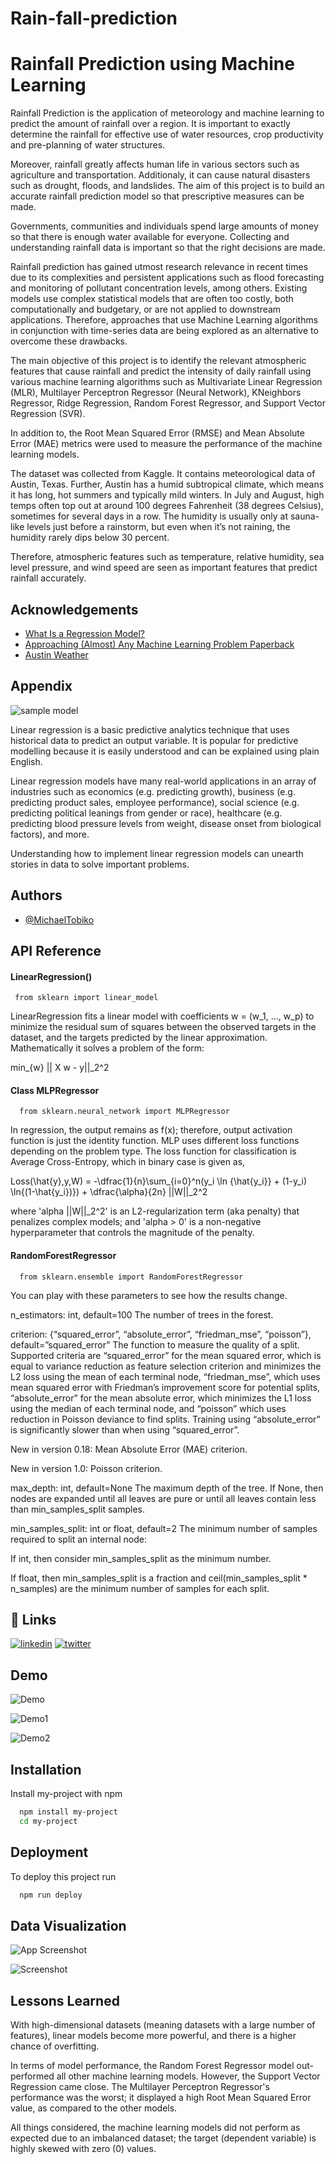 # Rain-fall-prediction

# Rainfall Prediction using Machine Learning

Rainfall Prediction is the application of meteorology and machine learning to predict the amount of rainfall over a region. It is important to exactly determine the rainfall for effective use of water resources, crop productivity and pre-planning of water structures.

Moreover, rainfall greatly affects human life in various sectors such as agriculture and transportation. Additionaly, it can cause natural disasters such as drought, floods, and landslides. The aim of this project is to build an accurate rainfall prediction model so that prescriptive measures can be made.

Governments, communities and individuals spend large amounts of money so that there is enough water available for everyone. Collecting and understanding rainfall data is important so that the right decisions are made.

Rainfall prediction has gained utmost research relevance in recent times due to its complexities and persistent applications such as flood forecasting and monitoring of pollutant concentration levels, among others. Existing models use complex statistical models that are often too costly, both computationally and budgetary, or are not applied to downstream applications. Therefore, approaches that use Machine Learning algorithms in conjunction with time-series data are being explored as an alternative to overcome these drawbacks.

The main objective of this project is to identify the relevant atmospheric features that cause rainfall and predict the intensity
of daily rainfall using various machine learning algorithms such as Multivariate Linear Regression (MLR), Multilayer Perceptron Regressor (Neural Network), KNeighbors Regressor, Ridge Regression, Random Forest Regressor, and Support Vector Regression (SVR).

In addition to, the Root Mean Squared Error (RMSE) and Mean Absolute Error (MAE) metrics were used to measure the performance of the machine learning models.

The dataset was collected from Kaggle. It contains meteorological data of Austin, Texas. Further, Austin has a humid subtropical climate, which means it has long, hot summers and typically mild winters. In July and August, high temps often top out at around 100 degrees Fahrenheit (38 degrees Celsius), sometimes for several days in a row. The humidity is usually only at sauna-like levels just before a rainstorm, but even when it’s not raining, the humidity rarely dips below 30 percent.

Therefore, atmospheric features such as temperature, relative humidity, sea level pressure, and wind speed are seen as important features that predict rainfall accurately.




## Acknowledgements

 - [What Is a Regression Model?](https://www.imsl.com/blog/what-is-regression-model#:~:text=A%20regression%20model%20provides%20a,by%20a%20linear%20regression%20model.)
 - [Approaching (Almost) Any Machine Learning Problem Paperback](https://www.amazon.com/Approaching-Almost-Machine-Learning-Problem/dp/8269211508)
 - [Austin Weather](https://www.kaggle.com/datasets/grubenm/austin-weather)


## Appendix
![sample model](https://miro.medium.com/max/720/1*G1Y_-X14q2xMVHlUuaUUdA.png)

Linear regression is a basic predictive analytics technique that uses historical data to predict an output variable. It is popular for predictive modelling because it is easily understood and can be explained using plain English.

Linear regression models have many real-world applications in an array of industries such as economics (e.g. predicting growth), business (e.g. predicting product sales, employee performance), social science (e.g. predicting political leanings from gender or race), healthcare (e.g. predicting blood pressure levels from weight, disease onset from biological factors), and more.

Understanding how to implement linear regression models can unearth stories in data to solve important problems.

## Authors

- [@MichaelTobiko](https://github.com/miketobz)


## API Reference

#### LinearRegression()

```http
 from sklearn import linear_model
```
LinearRegression fits a linear model with coefficients w = (w_1, ..., w_p) to minimize the residual sum of squares between the observed targets in the dataset, and the targets predicted by the linear approximation. Mathematically it solves a problem of the form:

min_{w} || X w - y||_2^2

#### Class MLPRegressor

```http
  from sklearn.neural_network import MLPRegressor
```
In regression, the output remains as f(x); therefore, output activation function is just the identity function. MLP uses different loss functions depending on the problem type. The loss function for classification is Average Cross-Entropy, which in binary case is given as,

Loss(\hat{y},y,W) = -\dfrac{1}{n}\sum_{i=0}^n(y_i \ln {\hat{y_i}} + (1-y_i) \ln{(1-\hat{y_i})}) + \dfrac{\alpha}{2n} ||W||_2^2

where 'alpha ||W||_2^2' is an L2-regularization term (aka penalty) that penalizes complex models; and 'alpha > 0' is a non-negative hyperparameter that controls the magnitude of the penalty.

#### RandomForestRegressor
```http
  from sklearn.ensemble import RandomForestRegressor
```
You can play with these parameters to see how the results change.

n_estimators: int, default=100
The number of trees in the forest.

criterion: {“squared_error”, “absolute_error”, “friedman_mse”, “poisson”}, default=”squared_error”
The function to measure the quality of a split. Supported criteria are “squared_error” for the mean squared error, which is equal to variance reduction as feature selection criterion and minimizes the L2 loss using the mean of each terminal node, “friedman_mse”, which uses mean squared error with Friedman’s improvement score for potential splits, “absolute_error” for the mean absolute error, which minimizes the L1 loss using the median of each terminal node, and “poisson” which uses reduction in Poisson deviance to find splits. Training using “absolute_error” is significantly slower than when using “squared_error”.

New in version 0.18: Mean Absolute Error (MAE) criterion.

New in version 1.0: Poisson criterion.

max_depth: int, default=None
The maximum depth of the tree. If None, then nodes are expanded until all leaves are pure or until all leaves contain less than min_samples_split samples.

min_samples_split: int or float, default=2
The minimum number of samples required to split an internal node:

If int, then consider min_samples_split as the minimum number.

If float, then min_samples_split is a fraction and ceil(min_samples_split * n_samples) are the minimum number of samples for each split.

## 🔗 Links
[![linkedin](https://img.shields.io/badge/linkedin-0A66C2?style=for-the-badge&logo=linkedin&logoColor=white)](https://www.linkedin.com/in/michael-tobiko-1563a693)
[![twitter](https://img.shields.io/badge/twitter-1DA1F2?style=for-the-badge&logo=twitter&logoColor=white)](twitter.com/MichaelTobiko)


## Demo
![Demo](https://c.tenor.com/20n67BNCG9wAAAAC/linear-regression.gif)


![Demo1](https://media.springernature.com/lw685/springer-static/image/art%3A10.1007%2Fs11069-021-05063-3/MediaObjects/11069_2021_5063_Fig2_HTML.png)

![Demo2](https://github.com/miketobz/ML-Rainfall-Prediction/blob/master/Rainfall%20Predictions.png)



## Installation

Install my-project with npm

```bash
  npm install my-project
  cd my-project
```
    
## Deployment

To deploy this project run

```bash
  npm run deploy
```


## Data Visualization

![App Screenshot](https://media.geeksforgeeks.org/wp-content/uploads/20190610231245/precipitation.png)

![Screenshot](Rainfall_Prediction_BI_report.png)

## Lessons Learned
With high-dimensional datasets (meaning datasets with a large number of features), linear models become more powerful, and there is a higher chance of overfitting.

In terms of model performance, the Random Forest Regressor model out-performed all other machine learning models. However, the Support Vector Regression came close. The Multilayer Perceptron Regressor's performance was the worst; it displayed a high Root Mean Squared Error value, as compared to the other models.

All things considered, the machine learning models did not perform as expected due to an imbalanced dataset; the target (dependent variable) is highly skewed with zero (0) values.
